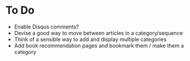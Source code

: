 # To Do

- Enable Disqus comments?
- Devise a good way to move between articles in a category/sequence
- Think of a sensible way to add and display multiple categories
- Add book recommendation pages and bookmark them / make them a category
